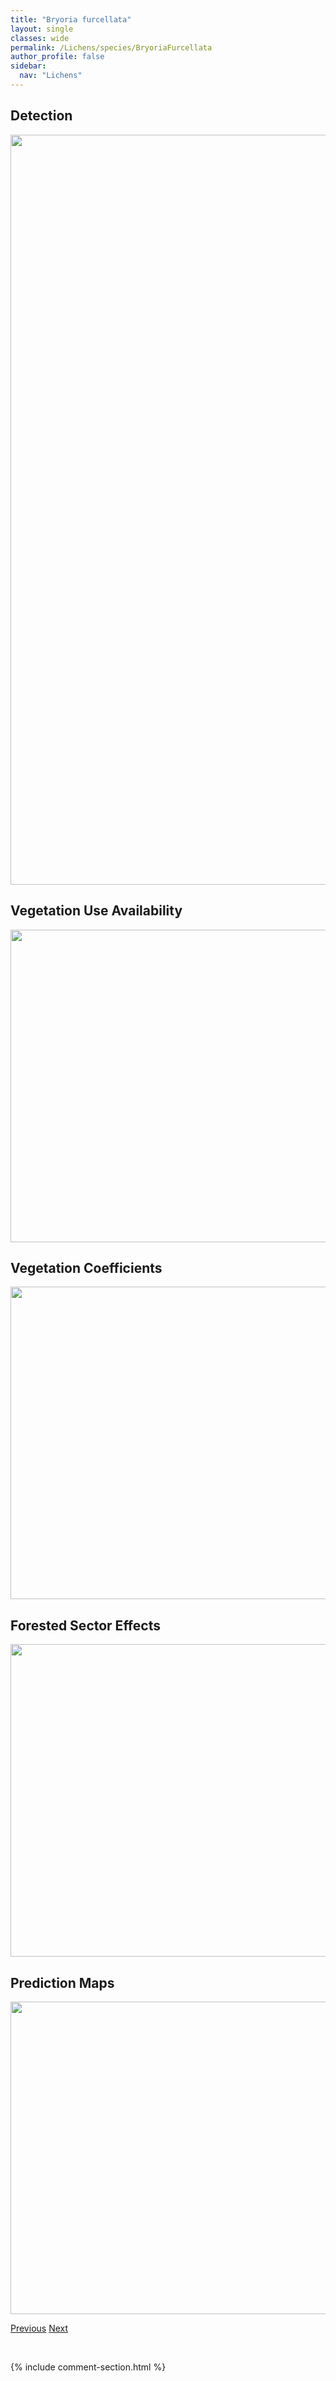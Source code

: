 ```yaml
---
title: "Bryoria furcellata"
layout: single
classes: wide
permalink: /Lichens/species/BryoriaFurcellata
author_profile: false
sidebar:
  nav: "Lichens"
---
```


<h2>Detection</h2>

<a href="https://drive.google.com/uc?export=view&id=18RjUR9-BpP5oHir73Z6LqofTVA3pdAsj">
<img src="https://drive.google.com/uc?export=view&id=18RjUR9-BpP5oHir73Z6LqofTVA3pdAsj" height = "1200" width = "800">
</a>


<h2>Vegetation Use Availability</h2>

<a href="https://drive.google.com/uc?export=view&id=1YQhcU5xAL4kbZ6dgAacaGmcTcrmjAl-M">
<img src="https://drive.google.com/uc?export=view&id=1YQhcU5xAL4kbZ6dgAacaGmcTcrmjAl-M" height = "500" width = "1000">
</a>


<h2>Vegetation Coefficients</h2>

<a href="https://drive.google.com/uc?export=view&id=1o_KGascmjV0KsyWnXgWtlMcl4F0vVS8j">
<img src="https://drive.google.com/uc?export=view&id=1o_KGascmjV0KsyWnXgWtlMcl4F0vVS8j" height = "500" width = "1000">
</a>


<h2>Forested Sector Effects</h2>

<a href="https://drive.google.com/uc?export=view&id=1UokcAGHF9CsHK72AuhIiX7cjKL-D98HL">
<img src="https://drive.google.com/uc?export=view&id=1UokcAGHF9CsHK72AuhIiX7cjKL-D98HL" height = "500" width = "1000">
</a>


<h2>Prediction Maps</h2>

<a href="https://drive.google.com/uc?export=view&id=1zzIIZgjyP6zCHf-feezj-fjA7M5eVyta">
<img src="https://drive.google.com/uc?export=view&id=1zzIIZgjyP6zCHf-feezj-fjA7M5eVyta" height = "500" width = "1000">
</a>


<a href="/DevelopmentWebsite/Lichens/species/BryoriaFremontii" class="pagination--pager" title="Bryoria fremontii">Previous</a> <a href="/DevelopmentWebsite/Lichens/species/BryoriaFuscescensGlabraLanestrisVrangiana" class="pagination--pager" title="Bryoria fuscescens/glabra/lanestris/vrangiana">Next</a>

<p>&nbsp;</p>

{% include comment-section.html %}
